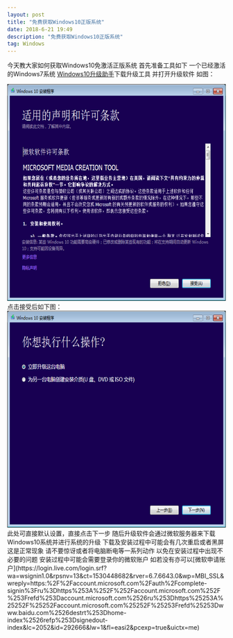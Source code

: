 ```yaml
---
layout: post
title: "免费获取Windows10正版系统"
date: 2018-6-21 19:49
description: "免费获取Windows10正版系统"
tag: Windows
---
```


今天教大家如何获取Windows10免激活正版系统  首先准备工具如下 一个已经激活的Windows7系统    [Windows10升级助手](https://www.microsoft.com/zh-cn/software-download/windows10?OCID=WIP_r_Win10_Body_AddPC)下载升级工具 并打开升级软件
如图：
<div align="center">
<img src="/images/image/0000.png" height="500" width="561"/>
</div>
点击接受后如下图：
<div align="center">
<img src="/images/image/0001.png" height="500" width="561"/>
</div>
此处可直接默认设置，直接点击下一步 随后升级软件会通过微软服务器来下载Windows10系统并进行系统的升级  下载及安装过程中可能会有几次重启或者黑屏  这是正常现象 请不要惊讶或者将电脑断电等一系列动作 以免在安装过程中出现不必要的问题 安装过程中可能会需要登录你的微软账户  如若没有亦可以[微软申请账户](https://login.live.com/login.srf?wa=wsignin1.0&rpsnv=13&ct=1530448682&rver=6.7.6643.0&wp=MBI_SSL&wreply=https:%2F%2Faccount.microsoft.com%2Fauth%2Fcomplete-signin%3Fru%3Dhttps%253A%252F%252Faccount.microsoft.com%252F%253Frefd%253Daccount.microsoft.com%2526ru%253Dhttps%25253A%25252F%25252Faccount.microsoft.com%25252F%25253Frefd%25253Dwww.baidu.com%2526destrt%253Dhome-index%2526refp%253Dsignedout-index&lc=2052&id=292666&lw=1&fl=easi2&pcexp=true&uictx=me)

